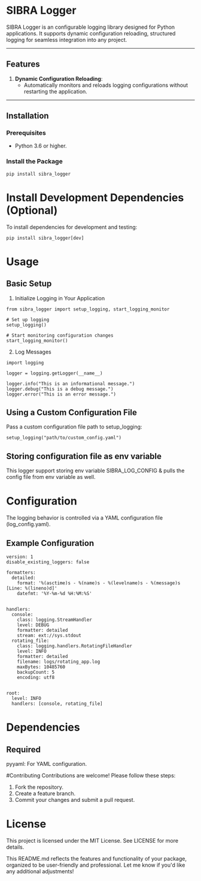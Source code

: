 # SIBRA Logger

SIBRA Logger is an configurable logging library designed for Python applications. It supports dynamic configuration reloading,  structured logging for seamless integration into any project.

---

## Features

1. **Dynamic Configuration Reloading**:
   - Automatically monitors and reloads logging configurations without restarting the application.



---

## Installation

### Prerequisites

- Python 3.6 or higher.

### Install the Package

```
pip install sibra_logger

```

# Install Development Dependencies (Optional)
  To install dependencies for development and testing:

```
pip install sibra_logger[dev]
```

# Usage
## Basic Setup
  1. Initialize Logging in Your Application

```
from sibra_logger import setup_logging, start_logging_monitor

# Set up logging
setup_logging()

# Start monitoring configuration changes
start_logging_monitor()
```

  2. Log Messages

```
import logging

logger = logging.getLogger(__name__)

logger.info("This is an informational message.")
logger.debug("This is a debug message.")
logger.error("This is an error message.")
```
## Using a Custom Configuration File
Pass a custom configuration file path to setup_logging:

```
setup_logging("path/to/custom_config.yaml")
```

## Storing configuration file as env variable
This logger support storing env variable SIBRA_LOG_CONFIG & pulls the config file from env variable as well.

# Configuration
The logging behavior is controlled via a YAML configuration file (log_config.yaml).

## Example Configuration
```
version: 1
disable_existing_loggers: false

formatters:
  detailed:
    format: '%(asctime)s - %(name)s - %(levelname)s - %(message)s [Line: %(lineno)d]'
    datefmt: '%Y-%m-%d %H:%M:%S'


handlers:
  console:
    class: logging.StreamHandler
    level: DEBUG
    formatter: detailed
    stream: ext://sys.stdout
  rotating_file:
    class: logging.handlers.RotatingFileHandler
    level: INFO
    formatter: detailed
    filename: logs/rotating_app.log
    maxBytes: 10485760
    backupCount: 5
    encoding: utf8


root:
  level: INFO
  handlers: [console, rotating_file]
```





# Dependencies
## Required
pyyaml: For YAML configuration.


#Contributing
Contributions are welcome! Please follow these steps:

1. Fork the repository.
2. Create a feature branch.
3. Commit your changes and submit a pull request.

# License
This project is licensed under the MIT License. See LICENSE for more details.

This README.md reflects the features and functionality of your package, organized to be user-friendly and professional. 
Let me know if you'd like any additional adjustments!

